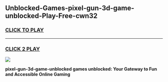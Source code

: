 
## Unblocked-Games-pixel-gun-3d-game-unblocked-Play-Free-cwn32
<h3>
<a href="https://premium76.site?title=pixel-gun-3d-game-unblocked&ref=22A">CLICK TO PLAY</a></h3>
<hr>

<h3>
<a href="https://premium76.site?title=pixel-gun-3d-game-unblocked&ref=22A">CLICK 2 PLAY</a>
  
</h3>

<a href="https://premium76.site?title=pixel-gun-3d-game-unblocked&ref=22A"><img src="https://clearcache.store/games.png"></a>


**pixel-gun-3d-game-unblocked games unblocked: Your Gateway to Fun and Accessible Online Gaming**
